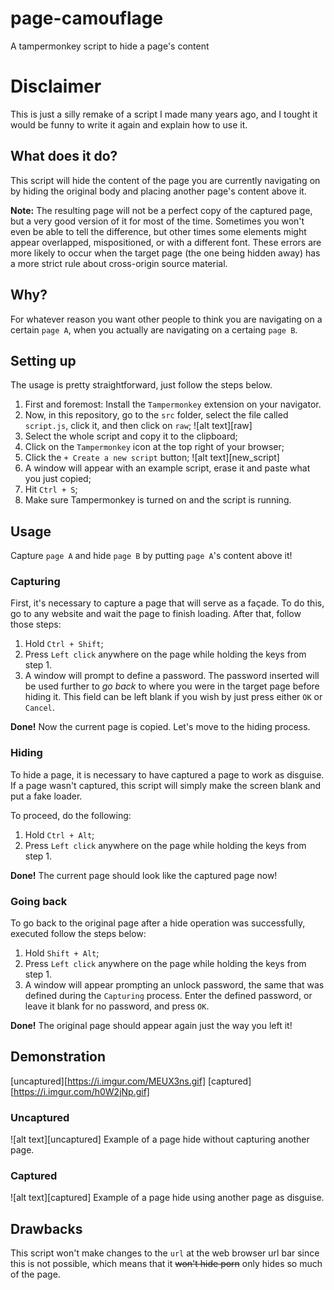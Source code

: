 # page-camouflage
A tampermonkey script to hide a page's content

# Disclaimer
This is just a silly remake of a script I made many years ago, and I tought
it would be funny to write it again and explain how to use it.

## What does it do?
This script will hide the content of the page you are currently navigating
on by hiding the original body and placing another page's content above it.

**Note:** The resulting page will not be a perfect copy of the captured page,
but a very good version of it for most of the time. Sometimes you won't even
be able to tell the difference, but other times some elements might appear
overlapped, mispositioned, or with a different font.
These errors are more likely to occur when the target page (the one being
hidden away) has a more strict rule about cross-origin source material.

## Why?
For whatever reason you want other people to think you are navigating on a
certain `page A`, when you actually are navigating on a certaing `page B`.

## Setting up
The usage is pretty straightforward, just follow the steps below.
1. First and foremost: Install the `Tampermonkey` extension on your navigator.
2. Now, in this repository, go to the `src` folder, select the file called
`script.js`, click it, and then click on `raw`;
![alt text][raw]
3. Select the whole script and copy it to the clipboard;
4. Click on the `Tampermonkey` icon at the top right of your browser;
5. Click the `+ Create a new script` button;
![alt text][new_script]
6. A window will appear with an example script, erase it and paste what you
just copied;
7. Hit `Ctrl + S`;
8. Make sure Tampermonkey is turned on and the script is running.

## Usage
Capture `page A` and hide `page B` by putting `page A`'s content above it!

### Capturing
First, it's necessary to capture a page that will serve as a façade. To do
this, go to any website and wait the page to finish loading. After that,
follow those steps:

1. Hold `Ctrl + Shift`;
2. Press `Left click` anywhere on the page while holding the keys from step 1.
3. A window will prompt to define a password. The password inserted will be
used further to *go back* to where you were in the target page before hiding
it. This field can be left blank if you wish by just press either `OK` or
`Cancel`.

**Done!** Now the current page is copied. Let's move to the hiding process.

### Hiding
To hide a page, it is necessary to have captured a page to work as disguise.
If a page wasn't captured, this script will simply make the screen blank
and put a fake loader.

To proceed, do the following:
1. Hold `Ctrl + Alt`;
2. Press `Left click` anywhere on the page while holding the keys from step 1.

**Done!** The current page should look like the captured page now!

### Going back
To go back to the original page after a hide operation was successfully,
executed follow the steps below:
1. Hold `Shift + Alt`;
2. Press `Left click` anywhere on the page while holding the keys from step 1.
3. A window will appear prompting an unlock password, the same that was
defined during the `Capturing` process. Enter the defined password, or leave
it blank for no password, and press `OK`.

**Done!** The original page should appear again just the way you left it!

## Demonstration
[uncaptured][https://i.imgur.com/MEUX3ns.gif]
[captured][https://i.imgur.com/h0W2jNp.gif]
### Uncaptured
![alt text][uncaptured]
Example of a page hide without capturing another page.

### Captured
![alt text][captured]
Example of a page hide using another page as disguise.

## Drawbacks
This script won't make changes to the `url` at the web browser url bar since
this is not possible, which means that it ~~won't hide porn~~ only hides so
much of the page.
